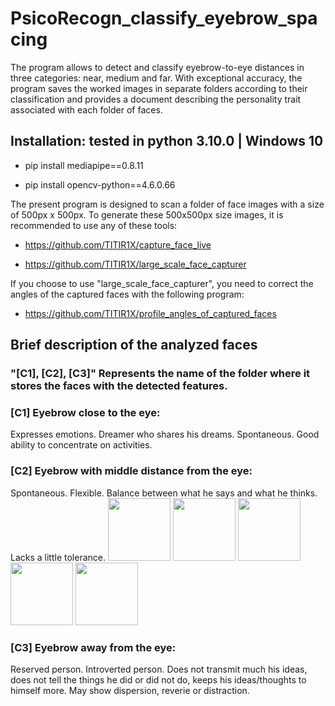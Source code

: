 # PsicoRecogn_classify_eyebrow_spacing
The program allows to detect and classify eyebrow-to-eye distances in three categories: near, medium and far. With exceptional accuracy, the program saves the worked images in separate folders according to their classification and provides a document describing the personality trait associated with each folder of faces.

## Installation: tested in python 3.10.0 | Windows 10

- pip install mediapipe==0.8.11

- pip install opencv-python==4.6.0.66


The present program is designed to scan a folder of face images with a size of 500px x 500px. To generate these 500x500px size images, it is recommended to use any of these tools:
- https://github.com/TITIR1X/capture_face_live

- https://github.com/TITIR1X/large_scale_face_capturer

If you choose to use "large_scale_face_capturer", you need to correct the angles of the captured faces with the following program:

- https://github.com/TITIR1X/profile_angles_of_captured_faces

## Brief description of the analyzed faces
### "[C1], [C2], [C3]" Represents the name of the folder where it stores the faces with the detected features.

### [C1] Eyebrow close to the eye:
Expresses emotions.
Dreamer who shares his dreams.
Spontaneous.
Good ability to concentrate on activities.

### [C2] Eyebrow with middle distance from the eye:
Spontaneous.
Flexible.
Balance between what he says and what he thinks.
Lacks a little tolerance.
<img src="https://i.ibb.co/P6PJtXm/0-85-rostro-2160.jpg" width="100" height="100" />
<img src="https://i.ibb.co/1vFfDdk/0-8-rostro-436.jpg" width="100" height="100" />
<img src="https://i.ibb.co/XZgCLwb/0-8-rostro-746.jpg" width="100" height="100" />
<img src="https://i.ibb.co/4465KLR/0-82-rostro-959.jpg" width="100" height="100" />
<img src="https://i.ibb.co/vHjDTPp/0-82-rostro-2086.jpg" width="100" height="100" />


### [C3] Eyebrow away from the eye:
Reserved person.
Introverted person.
Does not transmit much his ideas, does not tell the things he did or did not do, keeps his ideas/thoughts to himself more.
May show dispersion, reverie or distraction.
